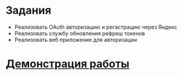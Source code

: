 # Задания
* Реализовать OAuth авторизацию и регастрацию через Яндекс
* Реализовать службу обновления рефреш токенов
* Реализовать веб приложение для авторизации
# [Демонстрация работы](https://disk.yandex.ru/i/cpra76f0cXwoiw)
